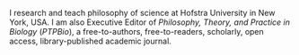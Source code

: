 I research and teach philosophy of science at Hofstra University in New York, USA. I am also Executive Editor of *Philosophy, Theory, and Practice in Biology* (*PTPBio*), a free-to-authors, free-to-readers, scholarly, open access, library-published academic journal.
